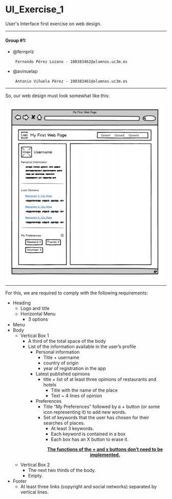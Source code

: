 # UI_Exercise_1


User's Interface first exercise on web design.

----

#### Group #1:
 - @fernprlz

        Fernando Pérez Lozano - 100383462@alumnos.uc3m.es
 - @avinuelap

		Antonio Viñuela Pérez - 100383461@alumnos.uc3m.es

---

So, our web design must look somewhat like this:

<p align="center">
  <img src="/images/reference.png" alt="Not working, huh?">
</p>

---
For this, we are required to comply with the following requirements:

* Heading
	* Logo and title
	* Horizontal Menu
		* 3 options
* Menu
* Body
	* Vertical Box 1
		* A third of the total space of the body
		* List of the information available in the user’s profile
			* Personal information
				* Title + username
				* country of origin
				* year of registration in the app
			* Latest published opinions
				* title + list of at least three opinions of restaurants and hotels
					* Title with the name of the place
					* Text ~ 4 lines of opinion
			* Preferences
				* Title “My Preferences” followed by a + button (or some icon representing it) to add new words.
				* Set of keywords that the user has chosen for their searches of places.
					* At least 3 keywords.
					* Each keyword is contained in a box
					* Each box has an X button to erase it.
                    <p align="center"><b><u>The functions of the + and x buttons don’t need to be implemented.</u></b></p>
	* Vertical Box 2
		* The next two thirds of the body.
		* Empty.
* Footer
	* At least three links (copyright and social networks) separated by vertical lines.
